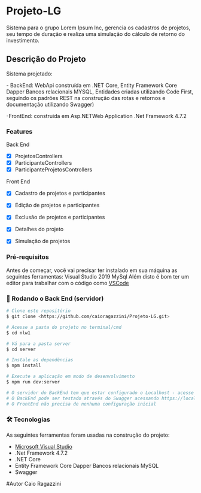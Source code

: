 # Projeto-LG
Sistema para o grupo Lorem Ipsum Inc, gerencia os cadastros de projetos, seu tempo de duração e realiza uma simulação do cálculo de retorno do investimento.

## Descrição do Projeto
<p align="left">
	Sistema projetado:
	<p>- BackEnd: WebApi construída em .NET Core, Entity Framework Core Dapper Bancos relacionais MYSQL, Entidades criadas utilizando Code First, seguindo os padrões REST na construção das rotas e retornos e documentação utilizando Swagger)</p>
	<p>-FrontEnd: construida em Asp.NETWeb Application .Net Framework 4.7.2</p>
	
### Features
Back End
- [x] ProjetosControllers
- [x] ParticipanteControllers
- [x] ParticipanteProjetosControllers

Front End
- [x] Cadastro de projetos e participantes
- [x] Edição de projetos e participantes
- [x] Exclusão de projetos e participantes
- [x] Detalhes do projeto
- [x] Simulação de projetos


### Pré-requisitos

Antes de começar, você vai precisar ter instalado em sua máquina as seguintes ferramentas:
Visual Studio 2019
MySql 
Além disto é bom ter um editor para trabalhar com o código como [VSCode](https://code.visualstudio.com/)

### 🎲 Rodando o Back End (servidor)

```bash
# Clone este repositório
$ git clone <https://github.com/caioragazzini/Projeto-LG.git>

# Acesse a pasta do projeto no terminal/cmd
$ cd nlw1

# Vá para a pasta server
$ cd server

# Instale as dependências
$ npm install

# Execute a aplicação em modo de desenvolvimento
$ npm run dev:server

# O servidor do BackEnd tem que estar configurado o Localhost - acesse <https://localhost:44394/>
# O BackEnd pode ser testado através do Swagger acessando https://localhost:44394/swagger/index.html
# O FrontEnd não precisa de nenhuma configuração inicial
```

### 🛠 Tecnologias

As seguintes ferramentas foram usadas na construção do projeto:

- [Microsoft Visual Studio](https://expo.io/)
- .Net Framework 4.7.2
- .NET Core
- Entity Framework Core Dapper Bancos relacionais MySQL 
- Swagger


#Autor
Caio Ragazzini
